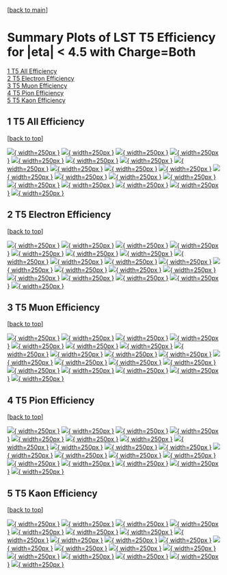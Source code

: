 [[back to main](./)]

# <a name="top"></a> Summary Plots of LST T5 Efficiency for |eta| < 4.5 with Charge=Both

[1 T5 All Efficiency](#1)<br/>[2 T5 Electron Efficiency](#2)<br/>[3 T5 Muon Efficiency](#3)<br/>[4 T5 Pion Efficiency](#4)<br/>[5 T5 Kaon Efficiency](#5)<br/>



## <a name="1"></a> 1 T5 All Efficiency

 [[back to top](#top)]

[![](../mtv/var/T5_base_0_0_eff_pt.png){ width=250px }](T5_base_0_0_eff_pt.html)
[![](../mtv/var/T5_base_0_0_eff_ptzoom.png){ width=250px }](T5_base_0_0_eff_ptzoom.html)
[![](../mtv/var/T5_base_0_0_eff_ptlow.png){ width=250px }](T5_base_0_0_eff_ptlow.html)
[![](../mtv/var/T5_base_0_0_eff_ptlowzoom.png){ width=250px }](T5_base_0_0_eff_ptlowzoom.html)
[![](../mtv/var/T5_base_0_0_eff_ptmtv.png){ width=250px }](T5_base_0_0_eff_ptmtv.html)
[![](../mtv/var/T5_base_0_0_eff_ptmtvzoom.png){ width=250px }](T5_base_0_0_eff_ptmtvzoom.html)
[![](../mtv/var/T5_base_0_0_eff_eta.png){ width=250px }](T5_base_0_0_eff_eta.html)
[![](../mtv/var/T5_base_0_0_eff_etazoom.png){ width=250px }](T5_base_0_0_eff_etazoom.html)
[![](../mtv/var/T5_base_0_0_eff_etacoarse.png){ width=250px }](T5_base_0_0_eff_etacoarse.html)
[![](../mtv/var/T5_base_0_0_eff_etacoarsezoom.png){ width=250px }](T5_base_0_0_eff_etacoarsezoom.html)
[![](../mtv/var/T5_base_0_0_eff_phi.png){ width=250px }](T5_base_0_0_eff_phi.html)
[![](../mtv/var/T5_base_0_0_eff_phizoom.png){ width=250px }](T5_base_0_0_eff_phizoom.html)
[![](../mtv/var/T5_base_0_0_eff_phicoarse.png){ width=250px }](T5_base_0_0_eff_phicoarse.html)
[![](../mtv/var/T5_base_0_0_eff_phicoarsezoom.png){ width=250px }](T5_base_0_0_eff_phicoarsezoom.html)
[![](../mtv/var/T5_base_0_0_eff_dxy.png){ width=250px }](T5_base_0_0_eff_dxy.html)
[![](../mtv/var/T5_base_0_0_eff_dxycoarse.png){ width=250px }](T5_base_0_0_eff_dxycoarse.html)
[![](../mtv/var/T5_base_0_0_eff_dxycoarsezoom.png){ width=250px }](T5_base_0_0_eff_dxycoarsezoom.html)
[![](../mtv/var/T5_base_0_0_eff_dz.png){ width=250px }](T5_base_0_0_eff_dz.html)
[![](../mtv/var/T5_base_0_0_eff_dzcoarse.png){ width=250px }](T5_base_0_0_eff_dzcoarse.html)
[![](../mtv/var/T5_base_0_0_eff_dzcoarsezoom.png){ width=250px }](T5_base_0_0_eff_dzcoarsezoom.html)


## <a name="2"></a> 2 T5 Electron Efficiency

 [[back to top](#top)]

[![](../mtv/var/T5_base_11_0_eff_pt.png){ width=250px }](T5_base_11_0_eff_pt.html)
[![](../mtv/var/T5_base_11_0_eff_ptzoom.png){ width=250px }](T5_base_11_0_eff_ptzoom.html)
[![](../mtv/var/T5_base_11_0_eff_ptlow.png){ width=250px }](T5_base_11_0_eff_ptlow.html)
[![](../mtv/var/T5_base_11_0_eff_ptlowzoom.png){ width=250px }](T5_base_11_0_eff_ptlowzoom.html)
[![](../mtv/var/T5_base_11_0_eff_ptmtv.png){ width=250px }](T5_base_11_0_eff_ptmtv.html)
[![](../mtv/var/T5_base_11_0_eff_ptmtvzoom.png){ width=250px }](T5_base_11_0_eff_ptmtvzoom.html)
[![](../mtv/var/T5_base_11_0_eff_eta.png){ width=250px }](T5_base_11_0_eff_eta.html)
[![](../mtv/var/T5_base_11_0_eff_etazoom.png){ width=250px }](T5_base_11_0_eff_etazoom.html)
[![](../mtv/var/T5_base_11_0_eff_etacoarse.png){ width=250px }](T5_base_11_0_eff_etacoarse.html)
[![](../mtv/var/T5_base_11_0_eff_etacoarsezoom.png){ width=250px }](T5_base_11_0_eff_etacoarsezoom.html)
[![](../mtv/var/T5_base_11_0_eff_phi.png){ width=250px }](T5_base_11_0_eff_phi.html)
[![](../mtv/var/T5_base_11_0_eff_phizoom.png){ width=250px }](T5_base_11_0_eff_phizoom.html)
[![](../mtv/var/T5_base_11_0_eff_phicoarse.png){ width=250px }](T5_base_11_0_eff_phicoarse.html)
[![](../mtv/var/T5_base_11_0_eff_phicoarsezoom.png){ width=250px }](T5_base_11_0_eff_phicoarsezoom.html)
[![](../mtv/var/T5_base_11_0_eff_dxy.png){ width=250px }](T5_base_11_0_eff_dxy.html)
[![](../mtv/var/T5_base_11_0_eff_dxycoarse.png){ width=250px }](T5_base_11_0_eff_dxycoarse.html)
[![](../mtv/var/T5_base_11_0_eff_dxycoarsezoom.png){ width=250px }](T5_base_11_0_eff_dxycoarsezoom.html)
[![](../mtv/var/T5_base_11_0_eff_dz.png){ width=250px }](T5_base_11_0_eff_dz.html)
[![](../mtv/var/T5_base_11_0_eff_dzcoarse.png){ width=250px }](T5_base_11_0_eff_dzcoarse.html)
[![](../mtv/var/T5_base_11_0_eff_dzcoarsezoom.png){ width=250px }](T5_base_11_0_eff_dzcoarsezoom.html)


## <a name="3"></a> 3 T5 Muon Efficiency

 [[back to top](#top)]

[![](../mtv/var/T5_base_13_0_eff_pt.png){ width=250px }](T5_base_13_0_eff_pt.html)
[![](../mtv/var/T5_base_13_0_eff_ptzoom.png){ width=250px }](T5_base_13_0_eff_ptzoom.html)
[![](../mtv/var/T5_base_13_0_eff_ptlow.png){ width=250px }](T5_base_13_0_eff_ptlow.html)
[![](../mtv/var/T5_base_13_0_eff_ptlowzoom.png){ width=250px }](T5_base_13_0_eff_ptlowzoom.html)
[![](../mtv/var/T5_base_13_0_eff_ptmtv.png){ width=250px }](T5_base_13_0_eff_ptmtv.html)
[![](../mtv/var/T5_base_13_0_eff_ptmtvzoom.png){ width=250px }](T5_base_13_0_eff_ptmtvzoom.html)
[![](../mtv/var/T5_base_13_0_eff_eta.png){ width=250px }](T5_base_13_0_eff_eta.html)
[![](../mtv/var/T5_base_13_0_eff_etazoom.png){ width=250px }](T5_base_13_0_eff_etazoom.html)
[![](../mtv/var/T5_base_13_0_eff_etacoarse.png){ width=250px }](T5_base_13_0_eff_etacoarse.html)
[![](../mtv/var/T5_base_13_0_eff_etacoarsezoom.png){ width=250px }](T5_base_13_0_eff_etacoarsezoom.html)
[![](../mtv/var/T5_base_13_0_eff_phi.png){ width=250px }](T5_base_13_0_eff_phi.html)
[![](../mtv/var/T5_base_13_0_eff_phizoom.png){ width=250px }](T5_base_13_0_eff_phizoom.html)
[![](../mtv/var/T5_base_13_0_eff_phicoarse.png){ width=250px }](T5_base_13_0_eff_phicoarse.html)
[![](../mtv/var/T5_base_13_0_eff_phicoarsezoom.png){ width=250px }](T5_base_13_0_eff_phicoarsezoom.html)
[![](../mtv/var/T5_base_13_0_eff_dxy.png){ width=250px }](T5_base_13_0_eff_dxy.html)
[![](../mtv/var/T5_base_13_0_eff_dxycoarse.png){ width=250px }](T5_base_13_0_eff_dxycoarse.html)
[![](../mtv/var/T5_base_13_0_eff_dxycoarsezoom.png){ width=250px }](T5_base_13_0_eff_dxycoarsezoom.html)
[![](../mtv/var/T5_base_13_0_eff_dz.png){ width=250px }](T5_base_13_0_eff_dz.html)
[![](../mtv/var/T5_base_13_0_eff_dzcoarse.png){ width=250px }](T5_base_13_0_eff_dzcoarse.html)
[![](../mtv/var/T5_base_13_0_eff_dzcoarsezoom.png){ width=250px }](T5_base_13_0_eff_dzcoarsezoom.html)


## <a name="4"></a> 4 T5 Pion Efficiency

 [[back to top](#top)]

[![](../mtv/var/T5_base_211_0_eff_pt.png){ width=250px }](T5_base_211_0_eff_pt.html)
[![](../mtv/var/T5_base_211_0_eff_ptzoom.png){ width=250px }](T5_base_211_0_eff_ptzoom.html)
[![](../mtv/var/T5_base_211_0_eff_ptlow.png){ width=250px }](T5_base_211_0_eff_ptlow.html)
[![](../mtv/var/T5_base_211_0_eff_ptlowzoom.png){ width=250px }](T5_base_211_0_eff_ptlowzoom.html)
[![](../mtv/var/T5_base_211_0_eff_ptmtv.png){ width=250px }](T5_base_211_0_eff_ptmtv.html)
[![](../mtv/var/T5_base_211_0_eff_ptmtvzoom.png){ width=250px }](T5_base_211_0_eff_ptmtvzoom.html)
[![](../mtv/var/T5_base_211_0_eff_eta.png){ width=250px }](T5_base_211_0_eff_eta.html)
[![](../mtv/var/T5_base_211_0_eff_etazoom.png){ width=250px }](T5_base_211_0_eff_etazoom.html)
[![](../mtv/var/T5_base_211_0_eff_etacoarse.png){ width=250px }](T5_base_211_0_eff_etacoarse.html)
[![](../mtv/var/T5_base_211_0_eff_etacoarsezoom.png){ width=250px }](T5_base_211_0_eff_etacoarsezoom.html)
[![](../mtv/var/T5_base_211_0_eff_phi.png){ width=250px }](T5_base_211_0_eff_phi.html)
[![](../mtv/var/T5_base_211_0_eff_phizoom.png){ width=250px }](T5_base_211_0_eff_phizoom.html)
[![](../mtv/var/T5_base_211_0_eff_phicoarse.png){ width=250px }](T5_base_211_0_eff_phicoarse.html)
[![](../mtv/var/T5_base_211_0_eff_phicoarsezoom.png){ width=250px }](T5_base_211_0_eff_phicoarsezoom.html)
[![](../mtv/var/T5_base_211_0_eff_dxy.png){ width=250px }](T5_base_211_0_eff_dxy.html)
[![](../mtv/var/T5_base_211_0_eff_dxycoarse.png){ width=250px }](T5_base_211_0_eff_dxycoarse.html)
[![](../mtv/var/T5_base_211_0_eff_dxycoarsezoom.png){ width=250px }](T5_base_211_0_eff_dxycoarsezoom.html)
[![](../mtv/var/T5_base_211_0_eff_dz.png){ width=250px }](T5_base_211_0_eff_dz.html)
[![](../mtv/var/T5_base_211_0_eff_dzcoarse.png){ width=250px }](T5_base_211_0_eff_dzcoarse.html)
[![](../mtv/var/T5_base_211_0_eff_dzcoarsezoom.png){ width=250px }](T5_base_211_0_eff_dzcoarsezoom.html)


## <a name="5"></a> 5 T5 Kaon Efficiency

 [[back to top](#top)]

[![](../mtv/var/T5_base_321_0_eff_pt.png){ width=250px }](T5_base_321_0_eff_pt.html)
[![](../mtv/var/T5_base_321_0_eff_ptzoom.png){ width=250px }](T5_base_321_0_eff_ptzoom.html)
[![](../mtv/var/T5_base_321_0_eff_ptlow.png){ width=250px }](T5_base_321_0_eff_ptlow.html)
[![](../mtv/var/T5_base_321_0_eff_ptlowzoom.png){ width=250px }](T5_base_321_0_eff_ptlowzoom.html)
[![](../mtv/var/T5_base_321_0_eff_ptmtv.png){ width=250px }](T5_base_321_0_eff_ptmtv.html)
[![](../mtv/var/T5_base_321_0_eff_ptmtvzoom.png){ width=250px }](T5_base_321_0_eff_ptmtvzoom.html)
[![](../mtv/var/T5_base_321_0_eff_eta.png){ width=250px }](T5_base_321_0_eff_eta.html)
[![](../mtv/var/T5_base_321_0_eff_etazoom.png){ width=250px }](T5_base_321_0_eff_etazoom.html)
[![](../mtv/var/T5_base_321_0_eff_etacoarse.png){ width=250px }](T5_base_321_0_eff_etacoarse.html)
[![](../mtv/var/T5_base_321_0_eff_etacoarsezoom.png){ width=250px }](T5_base_321_0_eff_etacoarsezoom.html)
[![](../mtv/var/T5_base_321_0_eff_phi.png){ width=250px }](T5_base_321_0_eff_phi.html)
[![](../mtv/var/T5_base_321_0_eff_phizoom.png){ width=250px }](T5_base_321_0_eff_phizoom.html)
[![](../mtv/var/T5_base_321_0_eff_phicoarse.png){ width=250px }](T5_base_321_0_eff_phicoarse.html)
[![](../mtv/var/T5_base_321_0_eff_phicoarsezoom.png){ width=250px }](T5_base_321_0_eff_phicoarsezoom.html)
[![](../mtv/var/T5_base_321_0_eff_dxy.png){ width=250px }](T5_base_321_0_eff_dxy.html)
[![](../mtv/var/T5_base_321_0_eff_dxycoarse.png){ width=250px }](T5_base_321_0_eff_dxycoarse.html)
[![](../mtv/var/T5_base_321_0_eff_dxycoarsezoom.png){ width=250px }](T5_base_321_0_eff_dxycoarsezoom.html)
[![](../mtv/var/T5_base_321_0_eff_dz.png){ width=250px }](T5_base_321_0_eff_dz.html)
[![](../mtv/var/T5_base_321_0_eff_dzcoarse.png){ width=250px }](T5_base_321_0_eff_dzcoarse.html)
[![](../mtv/var/T5_base_321_0_eff_dzcoarsezoom.png){ width=250px }](T5_base_321_0_eff_dzcoarsezoom.html)
